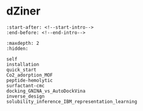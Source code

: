 # dZiner

```{include} ../../README.md
:start-after: <!--start-intro-->
:end-before: <!--end-intro-->
```

```{toctree}
:maxdepth: 2
:hidden:

self
installation
quick_start
Co2_adorption_MOF
peptide-hemolytic
surfactant-cmc
docking_GNINA_vs_AutoDockVina
inverse_design
solubility_inference_IBM_representation_learning
```